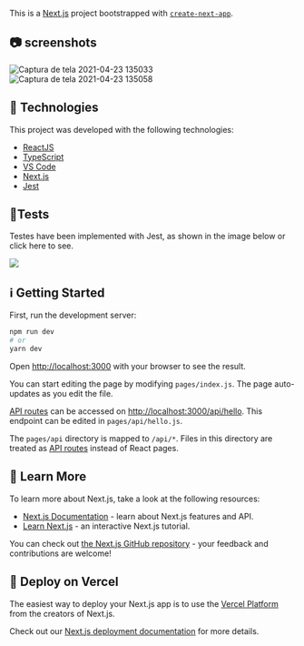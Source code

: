 This is a [Next.js](https://nextjs.org/) project bootstrapped with [`create-next-app`](https://github.com/vercel/next.js/tree/canary/packages/create-next-app).

## 📷 screenshots

![Captura de tela 2021-04-23 135033](https://user-images.githubusercontent.com/43748428/115904405-1955a100-a43b-11eb-99da-6440ea709922.png)
![Captura de tela 2021-04-23 135058](https://user-images.githubusercontent.com/43748428/115904408-19ee3780-a43b-11eb-953f-58744ec060d1.png)

## :rocket: Technologies

This project was developed with the following technologies:

- [ReactJS](https://pt-br.reactjs.org/)
- [TypeScript](https://www.typescriptlang.org/)
- [VS Code](https://code.visualstudio.com/)
- [Next.js](https://nextjs.org/)
- [Jest](https://jestjs.io/pt-BR/)

## 🧪Tests

<P>Testes have been implemented with Jest, as shown in the image below or <a>click here</a> to see.</p>

<img src="https://res.cloudinary.com/da91uwz7j/image/upload/v1649372583/movit/Captura_de_tela_2022-04-07_195932_p4tnfc.png" />

## :information_source: Getting Started

First, run the development server:

```bash
npm run dev
# or
yarn dev
```

Open [http://localhost:3000](http://localhost:3000) with your browser to see the result.

You can start editing the page by modifying `pages/index.js`. The page auto-updates as you edit the file.

[API routes](https://nextjs.org/docs/api-routes/introduction) can be accessed on [http://localhost:3000/api/hello](http://localhost:3000/api/hello). This endpoint can be edited in `pages/api/hello.js`.

The `pages/api` directory is mapped to `/api/*`. Files in this directory are treated as [API routes](https://nextjs.org/docs/api-routes/introduction) instead of React pages.

## :bookmark: Learn More

To learn more about Next.js, take a look at the following resources:

- [Next.js Documentation](https://nextjs.org/docs) - learn about Next.js features and API.
- [Learn Next.js](https://nextjs.org/learn) - an interactive Next.js tutorial.

You can check out [the Next.js GitHub repository](https://github.com/vercel/next.js/) - your feedback and contributions are welcome!

## :seedling: Deploy on Vercel

The easiest way to deploy your Next.js app is to use the [Vercel Platform](https://vercel.com/new?utm_medium=default-template&filter=next.js&utm_source=create-next-app&utm_campaign=create-next-app-readme) from the creators of Next.js.

Check out our [Next.js deployment documentation](https://nextjs.org/docs/deployment) for more details.
